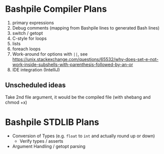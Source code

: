 # Bashpile Compiler Plans

1. primary expressions
2. Debug comments (mapping from Bashpile lines to generated Bash lines)
3. switch / getopt
4. C-style for loops
5. lists
6. foreach loops
7. Work-around for options with `||`, see https://unix.stackexchange.com/questions/65532/why-does-set-e-not-work-inside-subshells-with-parenthesis-followed-by-an-or
8. IDE integration (IntelliJ)

## Unscheduled ideas
Take 2nd file argument, it would be the compiled file (with shebang and chmod +x)

# Bashpile STDLIB Plans

* Conversion of Types (e.g. `float` to `int` and actually round up or down)
  * Verify types / asserts
* Argument Handling / getopt parsing
